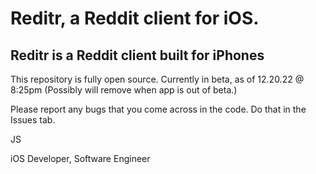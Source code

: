 # Reditr, a Reddit client for iOS.

## Reditr is a Reddit client built for iPhones

This repository is fully open source.
Currently in beta, as of 12.20.22 @ 8:25pm  (Possibly will remove when app is out of beta.)

Please report any bugs that you come across in the code. Do that in the Issues tab.



JS

iOS Developer, Software Engineer
